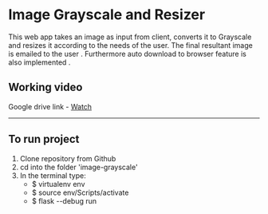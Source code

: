 # Image Grayscale and Resizer
This web app takes an image as input from client, converts it to Grayscale and resizes it according to the needs of the user.
The final resultant image is emailed to the user . Furthermore auto download to browser feature is also implemented .

## Working video
Google drive link - [Watch](https://drive.google.com/file/d/1ADmNtMBo7_qnyCqKNmaVb0CsDlohzi34/view?usp=sharing "video link")

***

## To run project
1. Clone repository from Github
2. cd into the folder 'image-grayscale'
3. In the terminal type:
    * $ virtualenv env
    * $ source env/Scripts/activate
    * $ flask --debug run

